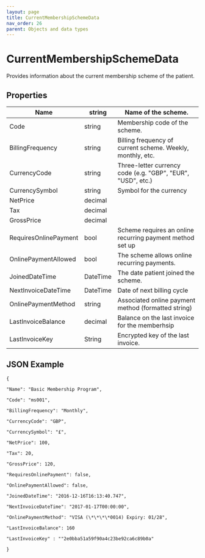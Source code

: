 ```yaml
---
layout: page
title: CurrentMembershipSchemeData
nav_order: 26
parent: Objects and data types
---
```


# CurrentMembershipSchemeData

Provides information about the current membership scheme of the patient.

## Properties

| Name | string | Name of the scheme. |
| --- | --- | --- |
| Code | string | Membership code of the scheme. |
| BillingFrequency | string | Billing frequency of current scheme. Weekly, monthly, etc. |
| CurrencyCode | string | Three-letter currency code (e.g. "GBP", "EUR", "USD", etc.) |
| CurrencySymbol | string | Symbol for the currency |
| NetPrice | decimal |     |
| Tax | decimal |     |
| GrossPrice | decimal |     |
| RequiresOnlinePayment | bool | Scheme requires an online recurring payment method set up |
| OnlinePaymentAllowed | bool | The scheme allows online recurring payments. |
| JoinedDateTime | DateTime | The date patient joined the scheme. |
| NextInvoiceDateTime | DateTime | Date of next billing cycle |
| OnlinePaymentMethod | string | Associated online payment method (formatted string) |
| LastInvoiceBalance | decimal | Balance on the last invoice for the memberhsip |
| LastInvoiceKey | String | Encrypted key of the last invoice. |

## JSON Example

```
{

"Name": "Basic Membership Program",

"Code": "ms001",

"BillingFrequency": "Monthly",

"CurrencyCode": "GBP",

"CurrencySymbol": "£",

"NetPrice": 100,

"Tax": 20,

"GrossPrice": 120,

"RequiresOnlinePayment": false,

"OnlinePaymentAllowed": false,

"JoinedDateTime": "2016-12-16T16:13:40.747",

"NextInvoiceDateTime": "2017-01-17T00:00:00",

"OnlinePaymentMethod": "VISA (\*\*\*\*0014) Expiry: 01/28",

"LastInvoiceBalance": 160

"LastInvoiceKey" : ""2e0bba51a59f90a4c23be92ca6c89b0a"

}
```
